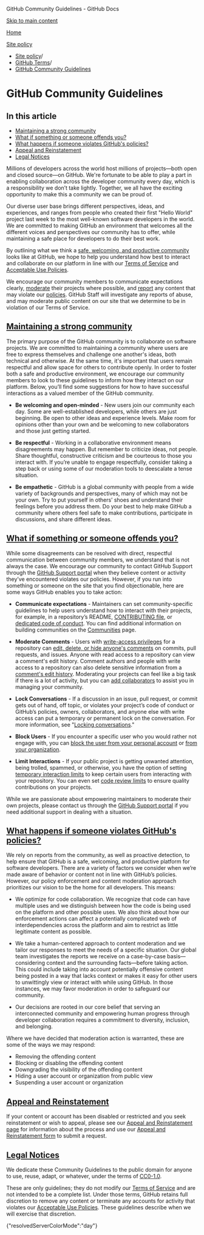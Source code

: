 GitHub Community Guidelines - GitHub Docs

[Skip to main content](#main-content)

[Home](/ru)

[Site policy](/ru/site-policy)

* [Site policy](/ru/site-policy)/
* [GitHub Terms](/ru/site-policy/github-terms)/
* [GitHub Community Guidelines](/ru/site-policy/github-terms/github-community-guidelines)

GitHub Community Guidelines
==========

In this article
----------

* [Maintaining a strong community](#maintaining-a-strong-community)
* [What if something or someone offends you?](#what-if-something-or-someone-offends-you)
* [What happens if someone violates GitHub's policies?](#what-happens-if-someone-violates-githubs-policies)
* [Appeal and Reinstatement](#appeal-and-reinstatement)
* [Legal Notices](#legal-notices)

Millions of developers across the world host millions of projects—both open and closed source—on GitHub. We're fortunate to be able to play a part in enabling collaboration across the developer community every day, which is a responsibility we don’t take lightly. Together, we all have the exciting opportunity to make this a community we can be proud of.

Our diverse user base brings different perspectives, ideas, and experiences, and ranges from people who created their first "Hello World" project last week to the most well-known software developers in the world. We are committed to making GitHub an environment that welcomes all the different voices and perspectives our community has to offer, while maintaining a safe place for developers to do their best work.

By outlining what we think a [safe, welcoming, and productive community](https://opensource.guide/building-community/) looks like at GitHub, we hope to help you understand how best to interact and collaborate on our platform in line with our [Terms of Service](/ru/site-policy/github-terms/github-terms-of-service) and [Acceptable Use Policies](/ru/site-policy/acceptable-use-policies/github-acceptable-use-policies).

We encourage our community members to communicate expectations clearly, [moderate](#what-if-something-or-someone-offends-you) their projects where possible, and [report](https://github.com/contact/report-abuse) any content that may violate our [policies](/ru/site-policy/github-terms/github-terms-of-service). GitHub Staff will investigate any reports of abuse, and may moderate public content on our site that we determine to be in violation of our Terms of Service.

[Maintaining a strong community](#maintaining-a-strong-community)
----------

The primary purpose of the GitHub community is to collaborate on software projects. We are committed to maintaining a community where users are free to express themselves and challenge one another's ideas, both technical and otherwise. At the same time, it's important that users remain respectful and allow space for others to contribute openly. In order to foster both a safe and productive environment, we encourage our community members to look to these guidelines to inform how they interact on our platform. Below, you’ll find some suggestions for how to have successful interactions as a valued member of the GitHub community.

* **Be welcoming and open-minded** - New users join our community each day. Some are well-established developers, while others are just beginning. Be open to other ideas and experience levels. Make room for opinions other than your own and be welcoming to new collaborators and those just getting started.

* **Be respectful** - Working in a collaborative environment means disagreements may happen. But remember to criticize ideas, not people. Share thoughtful, constructive criticism and be courteous to those you interact with. If you’re unable to engage respectfully, consider taking a step back or using some of our moderation tools to deescalate a tense situation.

* **Be empathetic** - GitHub is a global community with people from a wide variety of backgrounds and perspectives, many of which may not be your own. Try to put yourself in others’ shoes and understand their feelings before you address them. Do your best to help make GitHub a community where others feel safe to make contributions, participate in discussions, and share different ideas.

[What if something or someone offends you?](#what-if-something-or-someone-offends-you)
----------

While some disagreements can be resolved with direct, respectful communication between community members, we understand that is not always the case. We encourage our community to contact GitHub Support through the [GitHub Support portal](https://support.github.com/) when they believe content or activity they’ve encountered violates our policies. However, if you run into something or someone on the site that you find objectionable, here are some ways GitHub enables you to take action:

* **Communicate expectations** - Maintainers can set community-specific guidelines to help users understand how to interact with their projects, for example, in a repository’s README, [CONTRIBUTING file](/ru/communities/setting-up-your-project-for-healthy-contributions/setting-guidelines-for-repository-contributors), or [dedicated code of conduct](/ru/communities/setting-up-your-project-for-healthy-contributions/adding-a-code-of-conduct-to-your-project). You can find additional information on building communities on the [Communities](/ru/communities) page.

* **Moderate Comments** - Users with [write-access privileges](/ru/organizations/managing-user-access-to-your-organizations-repositories/repository-roles-for-an-organization) for a repository can [edit, delete, or hide anyone's comments](/ru/communities/moderating-comments-and-conversations/managing-disruptive-comments) on commits, pull requests, and issues. Anyone with read access to a repository can view a comment's edit history. Comment authors and people with write access to a repository can also delete sensitive information from a [comment's edit history](/ru/communities/moderating-comments-and-conversations/tracking-changes-in-a-comment). Moderating your projects can feel like a big task if there is a lot of activity, but you can [add collaborators](/ru/account-and-profile/setting-up-and-managing-your-personal-account-on-github/managing-personal-account-settings/permission-levels-for-a-personal-account-repository#collaborator-access-for-a-repository-owned-by-a-personal-account) to assist you in managing your community.

* **Lock Conversations** - If a discussion in an issue, pull request, or commit gets out of hand, off topic, or violates your project’s code of conduct or GitHub’s policies, owners, collaborators, and anyone else with write access can put a temporary or permanent lock on the conversation. For more information, see "[Locking conversations](/ru/communities/moderating-comments-and-conversations/locking-conversations)."

* **Block Users** - If you encounter a specific user who you would rather not engage with, you can [block the user from your personal account](/ru/communities/maintaining-your-safety-on-github/blocking-a-user-from-your-personal-account) or [from your organization](/ru/communities/maintaining-your-safety-on-github/blocking-a-user-from-your-organization).

* **Limit Interactions** - If your public project is getting unwanted attention, being trolled, spammed, or otherwise, you have the option of setting [temporary interaction limits](/ru/communities/moderating-comments-and-conversations/limiting-interactions-in-your-repository) to keep certain users from interacting with your repository. You can even set [code review limits](https://github.blog/2021-11-01-github-keeps-getting-better-for-open-source-maintainers/#preventing-drive-by-pull-request-approvals-and-requested-changes) to ensure quality contributions on your projects.

While we are passionate about empowering maintainers to moderate their own projects, please contact us through the [GitHub Support portal](https://support.github.com) if you need additional support in dealing with a situation.

[What happens if someone violates GitHub's policies?](#what-happens-if-someone-violates-githubs-policies)
----------

We rely on reports from the community, as well as proactive detection, to help ensure that GitHub is a safe, welcoming, and productive platform for software developers. There are a variety of factors we consider when we’re made aware of behavior or content not in line with GitHub’s policies. However, our policy enforcement and content moderation approach prioritizes our vision to be the home for all developers. This means:

* We optimize for code collaboration. We recognize that code can have multiple uses and we distinguish between how the code is being used on the platform and other possible uses. We also think about how our enforcement actions can affect a potentially complicated web of interdependencies across the platform and aim to restrict as little legitimate content as possible.

* We take a human-centered approach to content moderation and we tailor our responses to meet the needs of a specific situation. Our global team investigates the reports we receive on a case-by-case basis—considering context and the surrounding facts—before taking action. This could include taking into account potentially offensive content being posted in a way that lacks context or makes it easy for other users to unwittingly view or interact with while using GitHub. In those instances, we may favor moderation in order to safeguard our community.

* Our decisions are rooted in our core belief that serving an interconnected community and empowering human progress through developer collaboration requires a commitment to diversity, inclusion, and belonging.

Where we have decided that moderation action is warranted, these are some of the ways we may respond:

* Removing the offending content
* Blocking or disabling the offending content
* Downgrading the visibility of the offending content
* Hiding a user account or organization from public view
* Suspending a user account or organization

[Appeal and Reinstatement](#appeal-and-reinstatement)
----------

If your content or account has been disabled or restricted and you seek reinstatement or wish to appeal, please see our [Appeal and Reinstatement page](/ru/site-policy/acceptable-use-policies/github-appeal-and-reinstatement) for information about the process and use our [Appeal and Reinstatement form](https://support.github.com/contact/reinstatement) to submit a request.

[Legal Notices](#legal-notices)
----------

We dedicate these Community Guidelines to the public domain for anyone to use, reuse, adapt, or whatever, under the terms of [CC0-1.0](https://creativecommons.org/publicdomain/zero/1.0/).

These are only guidelines; they do not modify our [Terms of Service](/ru/site-policy/github-terms/github-terms-of-service) and are not intended to be a complete list. Under those terms, GitHub retains full discretion to remove any content or terminate any accounts for activity that violates our [Acceptable Use Policies](/ru/site-policy/acceptable-use-policies/github-acceptable-use-policies). These guidelines describe when we will exercise that discretion.

{"resolvedServerColorMode":"day"}
